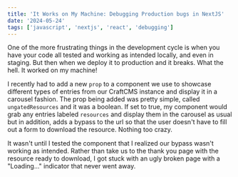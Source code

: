 ```yaml
---
title: 'It Works on My Machine: Debugging Production bugs in NextJS'
date: '2024-05-24'
tags: ['javascript', 'nextjs', 'react', 'debugging']
---
```



One of the more frustrating things in the development cycle is when you have your code all tested and working as intended locally, and even in staging. But then when we deploy it to production and it breaks. What the hell. It worked on my machine!

I recently had to add a new `prop` to a component we use to showcase different types of entries from our CraftCMS instance and display it in a carousel fashion. The prop being added was pretty simple, called `ungatedResources` and it was a boolean. If set to true, my component would grab any entries labeled `resources` and display them in the carousel as usual but in addition, adds a bypass to the url so that the user doesn't have to fill out a form to download the resource. Nothing too crazy. 

It wasn't until I tested the component that I realized our bypass wasn't working as intended. Rather than take us to the thank you page with the resource ready to download, I got stuck with an ugly broken page with a "Loading..." indicator that never went away.